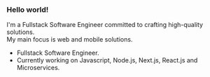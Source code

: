 
### Hello world!

I'm a Fullstack Software Engineer committed to crafting high-quality solutions.<br />
My main focus is web and mobile solutions.

- Fullstack Software Engineer.
- Currently working on Javascript, Node.js, Next.js, React.js and Microservices.

